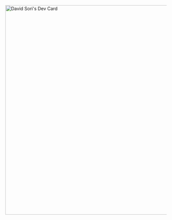 <a href="https://app.daily.dev/dawsnap"><img src="https://api.daily.dev/devcards/v2/HqxT5oPfaw.png?type=wide&r=kas" width="652" alt="David Sori's Dev Card"/></a>

<!--
**dawsnap/dawsnap** is a ✨ _special_ ✨ repository because its `README.md` (this file) appears on your GitHub profile.

Here are some ideas to get you started:

- 🔭 I’m currently working on ...
- 🌱 I’m currently learning ...
- 👯 I’m looking to collaborate on ...
- 🤔 I’m looking for help with ...
- 💬 Ask me about ...
- 📫 How to reach me: ...
- 😄 Pronouns: ...
- ⚡ Fun fact: ...
-->
